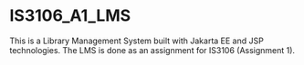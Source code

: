 # IS3106_A1_LMS
This is a Library Management System built with Jakarta EE and JSP technologies. The LMS is done as an assignment for IS3106 (Assignment 1).
